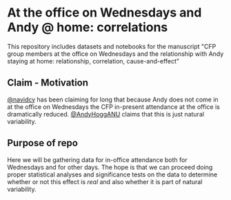 # At the office on Wednesdays and Andy @ home: correlations

This repository includes datasets and notebooks for the manuscript "CFP group members at the 
office on Wednesdays and the relationship with Andy staying at home: relationship, correlation, 
cause-and-effect"


## Claim - Motivation

[@navidcy](https://github.com/navidcy) has been claiming for long that because Andy does not come in at the office on
Wednesdays the CFP in-present attendance at the office is dramatically reduced. [@AndyHoggANU](https://github.com/AndyHoggANU)
claims that this is just natural variability.

## Purpose of repo

Here we will be gathering data for in-office attendance both for Wednesdays and for other days.
The hope is that we can proceed doing proper statistical analyses and significance tests on the
data to determine whether or not this effect is *real* and also whether it is part of natural
variability.
